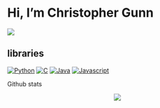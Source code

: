 # Hi, I’m Christopher Gunn <br>


<p>
  <img src="https://readme-typing-svg.herokuapp.com?font=Inconsolata&color=%2303A062&size=25&duration=3500&multiline=true&lines=Salesforce+developer+at+Barclays;Fourth+year+apprentice;Studying+at+the+University+of+Glasgow&height=115&width=750">
<p>

## libraries

<p> 
    <a href="#"><img alt="Python" src="https://img.shields.io/badge/python-3670A0?style=for-the-badge&logo=python&logoColor=ffdd54"></a>  
    <a href="#"><img alt="C" src="https://img.shields.io/badge/c-%2300599C.svg?style=for-the-badge&logo=c&logoColor=white"></a>  
    <a href="#"><img alt="Java" src="https://img.shields.io/badge/java-%23ED8B00.svg?style=for-the-badge&logo=java&logoColor=white"></a> 
    <a href="#"><img alt="Javascript" src="https://img.shields.io/badge/javascript-%23323330.svg?style=for-the-badge&logo=javascript&logoColor=%23F7DF1E"></a>
</p>

Github stats

<p align="center"> <img src="https://github-readme-stats.vercel.app/api?username=christopherdmgunn&show_icons=true&theme=codeSTACKr" />

<!---
christopherdmgunn/christopherdmgunn is a ✨ special ✨ repository because its `README.md` (this file) appears on your GitHub profile.
You can click the Preview link to take a look at your changes.
--->
